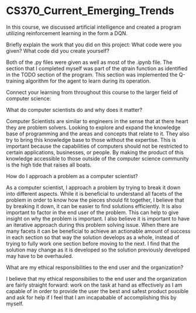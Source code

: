 # CS370_Current_Emerging_Trends
In this course, we discussed artificial intelligence and created a program utilizing reinforcement learning in the form a DQN.



Briefly explain the work that you did on this project: What code were you given? What code did you create yourself?

Both of the .py files were given as well as most of the .ipynb file. The section that I completed myself was part of the qtrain function as identified in the TODO section of the program. This section was implemented the Q-training algorithm for the agent to learn during its operation.


Connect your learning from throughout this course to the larger field of computer science:

What do computer scientists do and why does it matter?

Computer Scientists are similar to engineers in the sense that at there heart they are problem solvers. Looking to explore and expand the knowledge base of programming and the areas and concepts that relate to it. They also try to bring this knowledge base to those without the expertise. This is important because the capabilities of computers should not be restricted to certain applications, businesses, or people. By making the product of this knowledge accessible to those outside of the computer science community is the high tide that raises all boats. 

How do I approach a problem as a computer scientist?

As a computer scientist, I approach a problem by trying to break it down into different aspects. While it is beneficial to understand all facets of the problem in order to know how the pieces should fit together, I believe that by breaking it down, it can be easier to find solutions efficiently. It is also important to factor in the end user of the problem. This can help to give insight on why the problem is important. I also believe it is important to have an iterative approach during this problem solving issue. When there are many facets it can be beneficial to achieve an actionable amount of success in each section so that way the solution develops as a whole, instead of trying to fully work one section before moving to the next. I find that the solution may change as it is developed so the solution previously developed may have to be overhauled. 


What are my ethical responsibilities to the end user and the organization?

I believe that my ethical responsibilies to the end user and the organization are fairly straight forward: work on the task at hand as effectively as I am capable of in order to provide the user the best and safest product possible and ask for help if I feel that I am incapabable of accomplishing this by myself.



